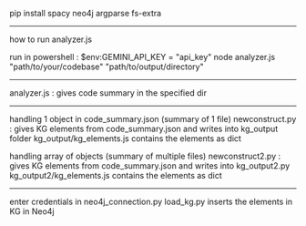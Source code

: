 pip install spacy neo4j argparse fs-extra

----------------------------------

how to run analyzer.js

run in powershell :
$env:GEMINI_API_KEY = "api_key"
node analyzer.js "path/to/your/codebase" "path/to/output/directory"

-----------------------------

analyzer.js : gives code summary in the specified dir

-----------------------------

handling 1 object in code_summary.json (summary of 1 file)
newconstruct.py : gives KG elements from code_summary.json and writes into kg_output folder
kg_output/kg_elements.js contains the elements as dict

handling array of objects (summary of multiple files)
newconstruct2.py : gives KG elements from code_summary.json and writes into kg_output2.py
kg_output2/kg_elements.js contains the elements as dict

-------------------------

enter credentials in neo4j_connection.py
load_kg.py inserts the elements in KG in Neo4j
